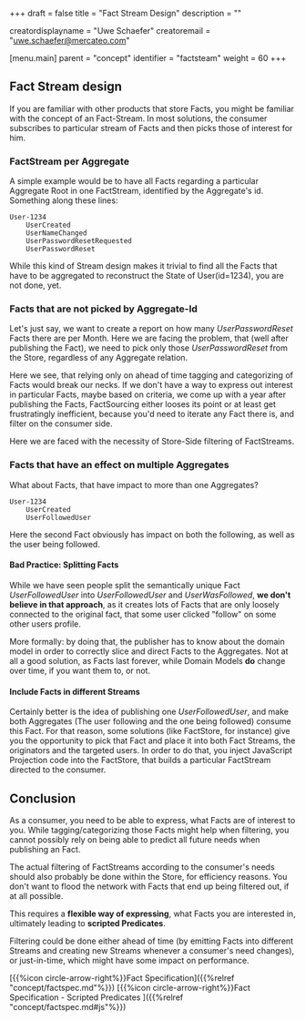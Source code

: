 +++
draft = false
title = "Fact Stream Design"
description = ""

creatordisplayname = "Uwe Schaefer"
creatoremail = "uwe.schaefer@mercateo.com"

[menu.main]
parent = "concept"
identifier = "factsteam"
weight = 60
+++

## Fact Stream design

If you are familiar with other products that store Facts, you might be familiar with the concept of an Fact-Stream. In most solutions, the consumer subscribes to particular stream of Facts and then picks those of interest for him.

### FactStream per Aggregate

A simple example would be to have all Facts regarding a particular Aggregate Root in one FactStream, identified by the Aggregate's id. Something along these lines:

```
User-1234
	UserCreated
	UserNameChanged
	UserPasswordResetRequested
	UserPasswordReset
```  
While this kind of Stream design makes it trivial to find all the Facts that have to be aggregated to reconstruct the State of User(id=1234), you are not done, yet.

### Facts that are not picked by Aggregate-Id

Let's just say, we want to create a report on how many *UserPasswordReset* Facts there are per Month. Here we are facing the problem, that (well after publishing the Fact), we need to pick only those *UserPasswordReset* from the Store, regardless of any Aggregate relation. 

Here we see, that relying only on ahead of time tagging and categorizing of Facts would break our necks. If we don't have a way to express out interest in particular Facts, maybe based on criteria, we come up with a year after publishing the Facts, FactSourcing either looses its point or at least get frustratingly inefficient, because you'd need to iterate any Fact there is, and filter on the consumer side.

Here we are faced with the necessity of Store-Side filtering of FactStreams.

### Facts that have an effect on multiple Aggregates

What about Facts, that have impact to more than one Aggregates?
```
User-1234
	UserCreated
	UserFollowedUser
```  

Here the second Fact obviously has impact on both the following, as well as the user being followed. 

#### Bad Practice: Splitting Facts

While we have seen people split the semantically unique Fact *UserFollowedUser* into *UserFollowedUser* and *UserWasFollowed*, **we don't believe in that approach**, as it creates lots of Facts that are only loosely connected to the original fact, that some user clicked "follow" on some other users profile.

More formally: by doing that, the publisher has to know about the domain model in order to correctly slice and direct Facts to the Aggregates. Not at all a good solution, as Facts last forever, while Domain Models **do** change over time, if you want them to, or not.

#### Include Facts in different Streams

Certainly better is the idea of publishing one *UserFollowedUser*, and make both Aggregates (The user following and the one being followed) consume this Fact. For that reason, some solutions (like FactStore, for instance) give you the opportunity to pick that Fact and place it into both Fact Streams, the originators and the targeted users.
In order to do that, you inject JavaScript Projection code into the FactStore, that builds a particular FactStream directed to the consumer.

## Conclusion

As a consumer, you need to be able to express, what Facts are of interest to you. While tagging/categorizing those Facts might help when filtering, you cannot possibly rely on being able to predict all future needs when publishing an Fact. 

The actual filtering of FactStreams according to the consumer's needs should also probably be done within the Store, for efficiency reasons. You don't want to flood the network with Facts that end up being filtered out, if at all possible.

This requires a **flexible way of expressing**, what Facts you are interested in, ultimately leading to **scripted Predicates**.

Filtering could be done either ahead of time (by emitting Facts into different Streams and creating new Streams whenever a consumer's need changes), or just-in-time, which might have some impact on performance.   
 
[{{%icon circle-arrow-right%}}Fact Specification]({{%relref "concept/factspec.md"%}})
[{{%icon circle-arrow-right%}}Fact Specification - Scripted Predicates ]({{%relref "concept/factspec.md#js"%}})

